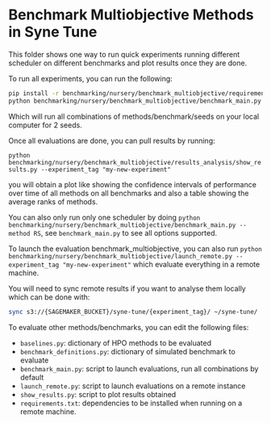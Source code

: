 # Benchmark Multiobjective Methods in Syne Tune

This folder shows one way to run quick experiments running different scheduler on different benchmarks and plot
 results once they are done.

To run all experiments, you can run the following:


```bash
pip install -r benchmarking/nursery/benchmark_multiobjective/requirements.txt
python benchmarking/nursery/benchmark_multiobjective/benchmark_main.py --experiment_tag "my-new-experiment" --num_seeds 2
```

Which will run all combinations of methods/benchmark/seeds on your local computer for 2 seeds.

Once all evaluations are done, you can pull results by running:

```python benchmarking/nursery/benchmark_multiobjective/results_analysis/show_results.py --experiment_tag "my-new-experiment"``` 

you will obtain a plot like showing the confidence intervals of performance over time of all methods on all benchmarks
and also a table showing the average ranks of methods.

You can also only run only one scheduler by doing `python benchmarking/nursery/benchmark_multiobjective/benchmark_main.py --method RS`, see
`benchmark_main.py` to see all options supported.

To launch the evaluation benchmark_multiobjective, you can also run 
```python benchmarking/nursery/benchmark_multiobjective/launch_remote.py --experiment_tag "my-new-experiment"``` which 
evaluate everything in a remote machine. 

You will need to sync remote results if you want to analyse them locally which can be done with:

```bash
sync s3://{SAGEMAKER_BUCKET}/syne-tune/{experiment_tag}/ ~/syne-tune/
```

To evaluate other methods/benchmarks, you can edit the following files:
* `baselines.py`: dictionary of HPO methods to be evaluated 
* `benchmark_definitions.py`: dictionary of simulated benchmark to evaluate
* `benchmark_main.py`: script to launch evaluations, run all combinations by default
* `launch_remote.py`: script to launch evaluations on a remote instance
* `show_results.py`: script to plot results obtained 
* `requirements.txt`: dependencies to be installed when running on a remote machine.